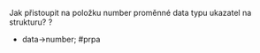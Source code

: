 Jak přistoupit na položku number proměnné data typu ukazatel na strukturu?
?
- data->number;
#prpa
<!--SR:!2023-12-26,1,190--> 